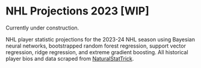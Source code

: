# NHL Projections 2023 [WIP]
Currently under construction.

NHL player statistic projections for the 2023-24 NHL season using Bayesian neural networks, bootstrapped random forest regression, support vector regression, ridge regression, and extreme gradient boosting. All historical player bios and data scraped from [NaturalStatTrick](https://www.naturalstattrick.com "NST Homepage").

